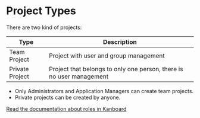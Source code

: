 Project Types
=============

There are two kind of projects:

| Type              | Description                                                           |
|-------------------|-----------------------------------------------------------------------|
| Team Project      | Project with user and group management                                |
| Private Project   | Project that belongs to only one person, there is no user management  |

- Only Administrators and Application Managers can create team projects.
- Private projects can be created by anyone.

[Read the documentation about roles in Kanboard](roles.markdown)
